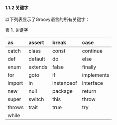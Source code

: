#### 1.1.2 关键字

以下列表显示了Groovy语言的所有关键字：

表 1. 关键字

| as | assert | break | case |
| :--- | :--- | :--- | :--- |
| catch | class | const | continue |
| def | default | do | else |
| enum | extends | false | finally |
| for | goto | if | implements |
| import | in | instanceof | interface |
| new | null | package | return |
| super | switch | this | throw |
| throws | trait | true | try |
| while |  |  |  |



